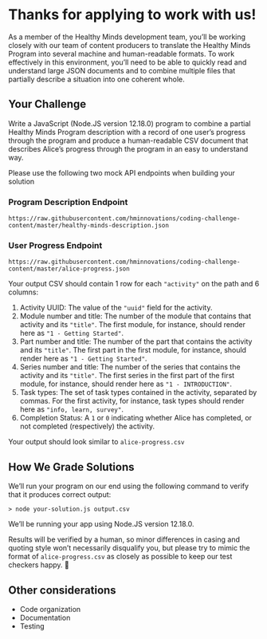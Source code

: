 # Thanks for applying to work with us!

As a member of the Healthy Minds development team, you’ll be working closely with our team of content producers to translate the Healthy Minds Program into several machine and human-readable formats. To work effectively in this environment, you’ll need to be able to quickly read and understand large JSON documents and to combine multiple files that partially describe a situation into one coherent whole.

## Your Challenge

Write a JavaScript (Node.JS version 12.18.0) program to combine a partial Healthy Minds Program description with a record of one user’s progress through the program and produce a human-readable CSV document that describes Alice’s progress through the program in an easy to understand way. 

Please use the following two mock API endpoints when building your solution

### Program Description Endpoint

```
https://raw.githubusercontent.com/hminnovations/coding-challenge-content/master/healthy-minds-description.json
```

### User Progress Endpoint

```
https://raw.githubusercontent.com/hminnovations/coding-challenge-content/master/alice-progress.json
```

Your output CSV should contain 1 row for each `"activity"` on the path and 6 columns:

1. Activity UUID: The value of the `"uuid"` field for the activity.
2. Module number and title: The number of the module that contains that activity and its `"title"`. The first module, for instance, should render here as `"1 - Getting Started"`.
3. Part number and title: The number of the part that contains the activity and its `"title"`. The first part in the first module, for instance, should render here as `"1 - Getting Started"`.
4. Series number and title: The number of the series that contains the activity and its `"title"`. The first series in the first part of the first module, for instance, should render here as `"1 - INTRODUCTION"`.
5. Task types: The set of task types contained in the activity, separated by commas. For the first activity, for instance, task types should render here as `"info, learn, survey"`.
6. Completion Status: A `1` or `0` indicating whether Alice has completed, or not completed (respectively) the activity.

Your output should look similar to `alice-progress.csv`

## How We Grade Solutions

We’ll run your program on our end using the following command to verify that it produces correct output:

```
> node your-solution.js output.csv
```

We’ll be running your app using Node.JS version 12.18.0.

Results will be verified by a human, so minor differences in casing and quoting style won’t necessarily disqualify you, but please try to mimic the format of `alice-progress.csv` as closely as possible to keep our test checkers happy. 🙂

## Other considerations

* Code organization
* Documentation
* Testing